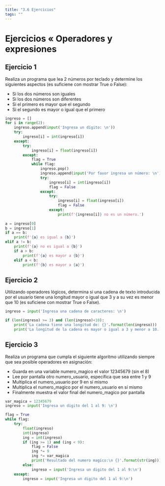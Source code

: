 ```yaml
---
title: "3.6 Ejercicios"
tags: ""
---
```


# Ejercicios « Operadores y expresiones

## Ejercicio 1

Realiza un programa que lea 2 números por teclado y determine los siguientes aspectos (es suficiene con mostrar True o False):

-   Si los dos números son iguales
-   Si los dos números son diferentes
-   Si el primero es mayor que el segundo
-   Si el segundo es mayor o igual que el primero

```python
ingreso = []
for i in range(2):
    ingreso.append(input('Ingresa un dígito: \n'))
    try: 
        ingreso[i] = int(ingreso[i])
    except:
        try:
            ingreso[i] = float(ingreso[i])
        except:
            flag = True
            while flag:
                ingreso.pop()
                ingreso.append(input('Por favor ingresa un número: \n'))
                try: 
                    ingreso[i] = int(ingreso[i])
                    flag = False
                except:
                    try:
                        ingreso[i] = float(ingreso[i])
                        flag = False
                    except:
                        print(f'{ingreso[i]} no es un número.')
    
a = ingreso[0]
b = ingreso[1]
if a == b:
    print(f'{a} es igual a {b}')
elif a != b:
    print(f'{a} no es igual a {b}')
    if a > b:
        print(f'{a} es mayor a {b}')
    elif a < b:
        print(f'{b} es mayor a {a}')
```

## Ejercicio 2

Utilizando operadores lógicos, determina si una cadena de texto introducida por el usuario tiene una longitud mayor o igual que 3 y a su vez es menor que 10 (es suficiene con mostrar True o False).

```python
ingreso = input('Ingresa una cadena de caracteres: \n')

if (len(ingreso) >= 3) and (len(ingreso)<10):
    print('La cadena tiene una longitud de: {}'.format(len(ingreso)))
    print('La longitud de la cadena es mayor o igual a 3 y menor a 10.')
```

## Ejercicio 3

Realiza un programa que cumpla el siguiente algoritmo utilizando siempre que sea posible operadores en asignación:

-   Guarda en una variable numero_magico el valor 12345679 (sin el 8)
-   Lee por pantalla otro numero_usuario, especifica que sea entre 1 y 9
-   Multiplica el numero_usuario por 9 en sí mismo
-   Multiplica el numero_magico por el numero_usuario en sí mismo
-   Finalmente muestra el valor final del numero_magico por pantalla

```python
var_magica = 12345679
ingreso = input('Ingresa un digito del 1 al 9: \n')

flag = True
while flag:
    try:
        float(ingreso)
        int(ingreso)
        ing = int(ingreso)
        if (ing >= 1) and (ing < 9):
            flag = False
            ing *= 9
            ing *= var_magica
            print('Resultado del numero magico:\n {}'.format(str(ing)))
        else:
            ingreso = input('Ingresa un digito del 1 al 9:\n')
    except:
        ingreso = input('Ingresa un digito del 1 al 9:\n')
```